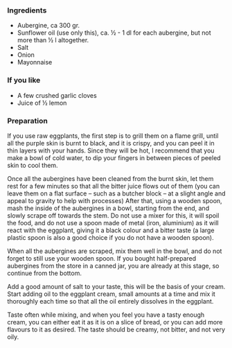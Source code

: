 
### Ingredients
- Aubergine, ca 300 gr.
- Sunflower oil (use only this), ca. ½ - 1 dl for each aubergine, but not more than ½ l altogether.
- Salt
- Onion
- Mayonnaise

### If you like
- A few crushed garlic cloves
- Juice of ½ lemon

### Preparation
If you use raw eggplants, the first step is to grill them on a flame grill, until all the purple skin is burnt to black, and it is crispy, and you can peel it in thin layers with your hands. Since they will be hot, I recommend that you make a bowl of cold water, to dip your fingers in between pieces of peeled skin to cool them.

 Once all the aubergines have been cleaned from the burnt skin, let them rest for a few minutes so that all the bitter juice flows out of them (you can leave them on a flat surface – such as a butcher block – at a slight angle and appeal to gravity to help with processes) After that, using a wooden spoon, mash the inside of the aubergines in a bowl, starting from the end, and slowly scrape off towards the stem. Do not use a mixer for this, it will spoil the food, and do not use a spoon made of metal (iron, aluminium) as it will react with the eggplant, giving it a black colour and a bitter taste (a large plastic spoon is also a good choice if you do not have a wooden spoon).

 When all the aubergines are scraped, mix them well in the bowl, and do not forget to still use your wooden spoon. If you bought half-prepared aubergines from the store in a canned jar, you are already at this stage, so continue from the bottom.

 Add a good amount of salt to your taste, this will be the basis of your cream. Start adding oil to the eggplant cream, small amounts at a time and mix it thoroughly each time so that all the oil entirely dissolves in the eggplant.

 Taste often while mixing, and when you feel you have a tasty enough cream, you can either eat it as it is on a slice of bread, or you can add more flavours to it as desired. The taste should be creamy, not bitter, and not very oily.

